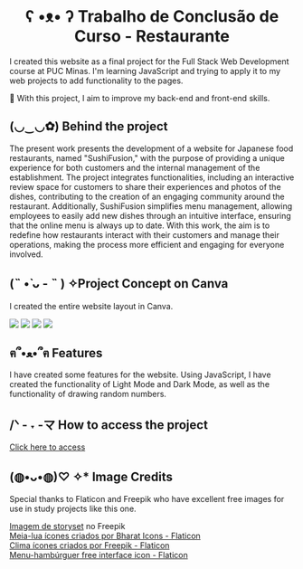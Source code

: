 <h1 align="center"> ʕ •ᴥ• ʔ	Trabalho de Conclusão de Curso - Restaurante </h1>
<p>I created this website as a final project for the Full Stack Web Development course at PUC Minas. I'm learning JavaScript and trying to apply it to my web projects to add functionality to the pages.</p>
<p>🌱 With this project, I aim to improve my back-end and front-end skills.</p>
<h2>(◡‿◡✿) Behind the project</h2>
<p>The present work presents the development of a website for Japanese food restaurants, named "SushiFusion," with the purpose of providing a unique experience for both customers and the internal management of the establishment. The project integrates functionalities, including an interactive review space for customers to share their experiences and photos of the dishes, contributing to the creation of an engaging community around the restaurant. Additionally, SushiFusion simplifies menu management, allowing employees to easily add new dishes through an intuitive interface, ensuring that the online menu is always up to date. With this work, the aim is to redefine how restaurants interact with their customers and manage their operations, making the process more efficient and engaging for everyone involved.</p>
<h2>(˵ •̀ ᴗ - ˵ ) ✧Project Concept on Canva</h2>
<p>I created the entire website layout in Canva.</p>
<img src="Imagens/lightmode.png">
<img src="Imagens/darkmode.png">
<img src="Imagens/3.png">
<img src="Imagens/4.png">
<h2>ฅ՞•ﻌ•՞ฅ Features</h2>
<p>I have created some features for the website. Using JavaScript, I have created the functionality of Light Mode and Dark Mode, as well as the functionality of drawing random numbers.</p>
<h2>/ᐠ - ˕ -マ How to access the project</h2>
<a href="https://maridamaso.github.io/lucky_paws/">Click here to access</a>
<h2>(◍•ᴗ•◍)♡ ✧* Image Credits</h2>
<p>Special thanks to Flaticon and Freepik who have excellent free images for use in study projects like this one.</p>
<a href="https://br.freepik.com/vetores-gratis/ilustracao-do-conceito-de-gato-da-sorte_35874181.htm#query=lucky%20cat%20png&position=3&from_view=search&track=ais">Imagem de storyset</a> no Freepik <br>
<a href="https://www.flaticon.com/br/icones-gratis/meia-lua" title="meia-lua ícones">Meia-lua ícones criados por Bharat Icons - Flaticon</a> <br>
<a href="https://www.flaticon.com/br/icones-gratis/clima" title="clima ícones">Clima ícones criados por Freepik - Flaticon</a> <br>
<a href="https://www.flaticon.com/br/icon-font-gratis/menu-hamburguer_3917762?related_id=3917762" title="fi-br-menu-burger">Menu-hambúrguer free interface icon - Flaticon </a> 

